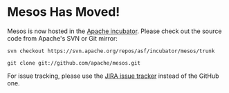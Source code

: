 # Mesos Has Moved!

Mesos is now hosted in the [Apache incubator](http://incubator.apache.org/mesos).
Please check out the source code from Apache's SVN or Git mirror:

    svn checkout https://svn.apache.org/repos/asf/incubator/mesos/trunk

    git clone git://github.com/apache/mesos.git

For issue tracking, please use the [JIRA issue tracker](https://issues.apache.org/jira/browse/MESOS) instead of the GitHub one.
